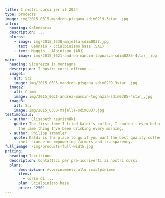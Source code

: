 ```yaml
---
title: I nostri corsi per il 2024
type: products
image: img/2015_0315-mandron-pisgana-sdim0219-3star_.jpg
intro:
  heading: Calendario
  description: ...
  blurbs:
    - image: img/2015_0330-majella-sdim0037.jpg
      text: Gennaio - Scialpinismo base (SA1)
    - text: Maggio - Alpinismo (AR1)
      image: img/2015_0621-andrea-mancin-tognazza-sdim0285-4star_.jpg
main:
  heading: Sicurezza in montagna
  description: I nostri corsi offrono ...
  image1:
    alt: Ski
    image: img/2015_0315-mandron-pisgana-sdim0219-3star_.jpg
  image2:
    alt: Climb
    image: img/2015_0621-andrea-mancin-tognazza-sdim0285-4star_.jpg
  image3:
    alt: Sci
    image: img/2015_0330-majella-sdim0037.jpg
testimonials:
  - author: Elisabeth Kaurismäki
    quote: The first time I tried Kaldi’s coffee, I couldn’t even believe that was
      the same thing I’ve been drinking every morning.
  - author: Philipp Trommler
    quote: Kaldi is the place to go if you want the best quality coffee. I love
      their stance on empowering farmers and transparency.
full_image: /img/products-full-width.jpg
pricing:
  heading: Iscrizione
  description: Contattaci per pre-iscriverti ai nostri corsi.
  plans:
    - description: Avvicinamento allo scialpinismo
      items:
        - Corso di ...
      plan: Scialpinismo base
      price: "250"
---
```

